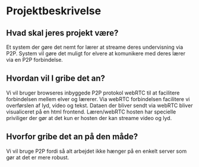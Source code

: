 # Projektbeskrivelse

## Hvad skal jeres projekt være?
Et system der gøre det nemt for lærer at streame deres undervisning via P2P.
System vil gøre det muligt for elvere at komunikere med deres lærer via en P2P forbindelse.
## Hvordan vil I gribe det an?
Vi vil bruger browseres inbyggede P2P protokol webRTC til at facilitere forbindelsen mellem elver og lærerer.
Via webRTC forbindelsen facilitere vi overførslen af lyd, video og tekst.
Dataen der bliver sendt via webRTC bliver visualiceret på en html frontend.
Læren/webRTC hosten har specielle priviliger der gør at det kun er hosten der kan streame video og lyd. 

## Hvorfor gribe det an på den måde?
Vi vil bruge P2P fordi så alt arbejdet ikke hænger på en enkelt server som gør at det er mere robust.
